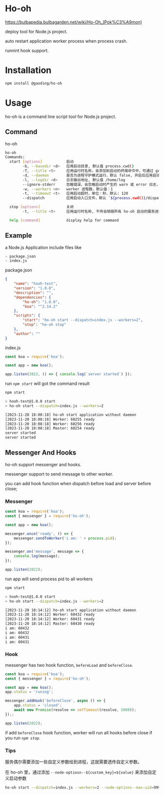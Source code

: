 # Ho-oh
https://bulbapedia.bulbagarden.net/wiki/Ho-Oh_(Pok%C3%A9mon)

deploy tool for Node.js project.

auto restart application worker process when process crash.

runnint hook support.

# Installation
```bash
npm install @gaoding/ho-oh
```

# Usage
ho-oh is a command line script tool for Node.js project.

## Command
ho-oh
```bash
ho-oh
Commands:
  start [options]           启动
        -b, --basedir <d>   应用启动目录, 默认值 process.cwd()
        -T, --title <t>     应用运行时名称，会添加到启动的终端命令中，可通过 grep 查找到
        -d, --daemon        是否为进程守护模式运行，默认 false, 开启后应用启动后会退到后台运行
        -l, --logdir <d>    日志输出地址, 默认值 /home/log
        --ignore-stderr     忽略错误，会忽略启动时产生的 warn 或 error 日志，默认 false
        -w, --workers <n>   worker 进程数，默认值：1
        -t, --timeout <t>   应用启动超时，单位：秒，默认: 120
        --dispatch          应用启动入口文件，默认 `${process.cwd()}/dispatch.js`

  stop [options]            关闭
        -t, --title <t>     应用运行时名称, 不传会销毁所有 ho-oh 启动的服务进程

  help [command]            display help for command
```

## Example
a Node.js Application include files like

```bash
- package.json
- index.js
```
package.json
```json
{
    "name": "hooh-test",
    "version": "1.0.0",
    "description": "",
    "dependencies": {
        "ho-oh": "1.0.0",
        "koa": "^2.14.2"
    },
    "scripts": {
        "start": "ho-oh start --dispatch=index.js --workers=2",
        "stop": "ho-oh stop"
    },
    "author": ""
}
```

index.js
```js
const koa = require('koa');

const app = new koa();

app.listen(2022, () => { console.log(`server started`) });
```

run *`npm start`* will got the command result
```bash
npm start

> hooh-test@1.0.0 start
> ho-oh start --dispatch=index.js --workers=2

[2023-11-20 18:08:18] ho-oh start application without daemon
[2023-11-20 18:08:18] Worker: 60255 ready
[2023-11-20 18:08:18] Worker: 60256 ready
[2023-11-20 18:08:18] Master: 60254 ready
server started
server started
```

## Messenger And Hooks
ho-oh support messenger and hooks.

messenger support to send message to other worker.

you can add hook function when dispatch before load and server before close;

### Messenger
```js
const koa = require('koa');
const { messenger } = require('ho-oh');

const app = new koa();

messenger.once('ready', () => {
    messenger.sendToWorker('i am: ' + process.pid);
});

messenger.on('message', message => {
    console.log(message);
});

app.listen(2022);
```

run app will send process pid to all workers
```bash
npm start

> hooh-test@1.0.0 start
> ho-oh start --dispatch=index.js --workers=2

[2023-11-20 18:14:12] ho-oh start application without daemon
[2023-11-20 18:14:12] Worker: 60432 ready
[2023-11-20 18:14:12] Worker: 60431 ready
[2023-11-20 18:14:12] Master: 60430 ready
i am: 60432
i am: 60432
i am: 60431
i am: 60431
```

### Hook
messenger has two hook function, `beforeLoad` and `beforeClose`.

```js
const koa = require('koa');
const { messenger } = require('ho-oh');

const app = new koa();
app.status = 'runing';

messenger.addHook('beforeClose', async () => {
    app.status = 'closed';
    await new Promise(resolve => setTimeout(resolve, 5000));
});;

app.listen(2022);
```

if add `beforeClose` hook function, worker will run all hooks before close if you run *`npm stop`*.


### Tips
服务偶尔需要添加一些自定义参数给到进程，这就需要透传自定义参数。

在 ho-oh 里，通过添加 `--node-optiosn--${custom_key}=${value}` 来添加自定义启动参数
```bash
ho-oh start --dispatch=index.js --workers=2 --node-options--max-uid=9999999
```
